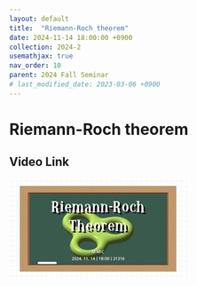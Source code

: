 ```yaml
---
layout: default
title:  "Riemann-Roch theorem"
date: 2024-11-14 18:00:00 +0900
collection: 2024-2
usemathjax: true
nav_order: 10
parent: 2024 Fall Seminar
# last_modified_date: 2023-03-06 +0900
---
```

# Riemann-Roch theorem
<!-- ## <center> Abstract </center>
Francis Guthrie claimed in 1852 the four color problem. We
proof two essential lemmas and then solve six color problem. We expand
the proof of six color problem into five, four color problem. Kempe
published this proof in 1879. However the flaw was discovered in 1890
by Heawood. Although flawed, Kempe’s idea was used as one of a basic
tool. -->
## Video Link

[![Video Label](pictures/10_riemann.jpg)](https://www.youtube.com/watch?v=12osbD-Twnk)

<!-- ## PDF Download -->

<!-- <a target='_blank' href='../2024-1/2024-1_download/crime.pdf'>What is Counting? PDF</a> -->